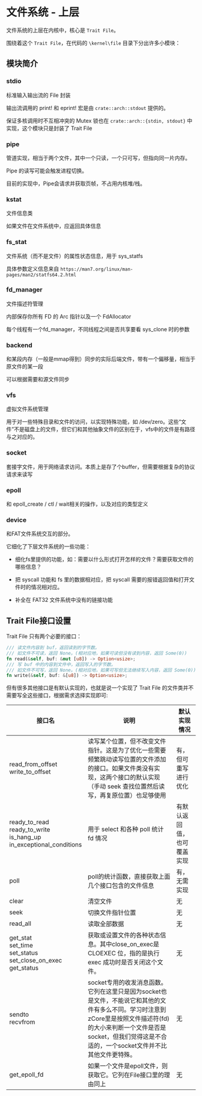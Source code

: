# 文件系统 - 上层

文件系统的上层在内核中，核心是 `Trait File`。

围绕着这个 `Trait File`，在代码的 `\kernel\file` 目录下分出许多小模块：

## 模块简介

### stdio

标准输入输出流的 File 封装

输出流调用的 print! 和 eprint! 宏是由 `crate::arch::stdout` 提供的。

保证多核调用时不互相冲突的 Mutex 锁也在 `crate::arch::{stdin, stdout}` 中实现，这个模块只是封装了 Trait File

### pipe

管道实现，相当于两个文件，其中一个只读，一个只可写，但指向同一片内存。

Pipe 的读写可能会触发进程切换。

目前的实现中，Pipe会请求并获取页帧，不占用内核堆/栈。

### kstat

文件信息类

如果文件在文件系统中，应返回具体信息

### fs_stat

文件系统（而不是文件）的属性状态信息，用于 sys_statfs

具体参数定义信息来自 `https://man7.org/linux/man-pages/man2/statfs64.2.html`

### fd_manager

文件描述符管理

内部保存你所有 FD 的 Arc 指针以及一个 FdAllocator

每个线程有一个fd_manager，不同线程之间是否共享要看 sys_clone 时的参数

### backend

和某段内存（一般是mmap得到）同步的实际后端文件，带有一个偏移量，相当于原文件的某一段

可以根据需要和源文件同步

### vfs

虚拟文件系统管理

用于对一些特殊目录和文件的访问，以实现特殊功能，如 /dev/zero。这些“文件”不是磁盘上的文件，但它们和其他抽象文件的区别在于，vfs中的文件是有路径与之对应的。

### socket

套接字文件，用于网络请求访问。本质上是存了个buffer，但需要根据复杂的协议请求来读写

### epoll

和 epoll_create / ctl / wait相关的操作，以及对应的类型定义

### device

和FAT文件系统交互的部分。

它细化了下层文件系统的一些功能：

- 细化fs里提供的功能，如：需要以什么形式打开怎样的文件？需要获取文件的哪些信息？

- 把 syscall 功能和 fs 里的数据相对应，把 syscall 需要的报错返回值和打开文件时的情况相对应。

- 补全在 FAT32 文件系统中没有的链接功能

## Trait File接口设置

Trait File 只有两个必要的接口：

```rust
/// 读文件内容到 buf，返回读到的字节数。
/// 如文件不可读，返回 None。(相对应地，如果可读但没有读到内容，返回 Some(0))
fn read(&self, buf: &mut [u8]) -> Option<usize>;
/// 写 buf 中的内容到文件中，返回写入的字节数。
/// 如文件不可写，返回 None。(相对应地，如果可写但无法继续写入内容，返回 Some(0))
fn write(&self, buf: &[u8]) -> Option<usize>;
```

但有很多其他接口是有默认实现的，也就是说一个实现了 Trait File 的文件类并不需要写全这些接口，根据需求选择实现即可:

| 接口名                                                                           | 说明                                                                                                                                | 默认实现情况        |
| ----------------------------------------------------------------------------- | --------------------------------------------------------------------------------------------------------------------------------- | ------------- |
| read_from_offset<br/>write_to_offset                                          | 读写某个位置，但不改变文件指针。这是为了优化一些需要频繁跳动读写位置的文件添加的接口。如果文件类没有实现，这两个接口的默认实现（手动 seek 查找位置然后读写，再复原位置）也足够使用                                      | 有，但可重写进行优化    |
| ready_to_read<br/>ready_to_write<br/>is_hang_up<br/>in_exceptional_conditions | 用于 select 和各种 poll 统计 fd 情况                                                                                                       | 有默认返回值，也可覆盖实现 |
| poll                                                                          | poll的统计函数，直接获取上面几个接口包含的文件信息                                                                                                       | 有，无需实现        |
| clear                                                                         | 清空文件                                                                                                                              | 无             |
| seek                                                                          | 切换文件指针位置                                                                                                                          | 无             |
| read_all                                                                      | 读取全部数据                                                                                                                            | 无             |
| get_stat<br/>set_time<br/>set_status<br/>set_close_on_exec<br/>get_status     | 获取或设置文件的各种状态信息。其中close_on_exec是 CLOEXEC 位，指的是执行 exec 成功时是否关闭这个文件。                                                                 | 无             |
| sendto<br/>recvfrom                                                           | socket专用的收发消息函数。它列在这里只是因为socket也是文件，不能说它和其他的文件有多么不同。学习时注意到zCore里是按照文件描述符(fd)的大小来判断一个文件是否是socket，但我们觉得这是不合适的，一个socket文件并不比其他文件更特殊。 | 无             |
| get_epoll_fd                                                                  | 如果一个文件是epoll文件，则获取它。它列在File接口里的理由同上                                                                                               | 无             |


